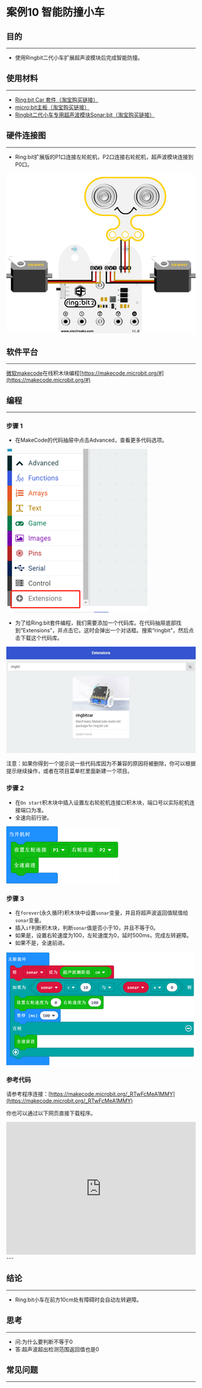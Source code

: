 # 案例10 智能防撞小车

## 目的
---
- 使用Ringbit二代小车扩展超声波模块后完成智能防撞。

## 使用材料
---
- [Ring:bit Car 套件（淘宝购买链接）](https://item.taobao.com/item.htm?ft=t&id=608540718403)
- [micro:bit主板（淘宝购买链接）](https://item.taobao.com/item.htm?ft=t&id=562621059348)
- [Ringbit二代小车专用超声波模块Sonar:bit（淘宝购买链接）](https://item.taobao.com/item.htm?ft=t&id=608540718403)



## 硬件连接图
---
- Ring:bit扩展版的P1口连接左轮舵机，P2口连接右轮舵机，超声波模块连接到P0口。

![](./images/case_10_01.png)

## 软件平台
---
[微软makecode](https://makecode.microbit.org/#)在线积木块编程[https://makecode.microbit.org/#](https://makecode.microbit.org/#)

## 编程
---
### 步骤 1
- 在MakeCode的代码抽屉中点击Advanced，查看更多代码选项。

![](./images/2qCyzQ7.png)

- 为了给Ring:bit套件编程，我们需要添加一个代码库。在代码抽屉底部找到“Extensions”，并点击它。这时会弹出一个对话框。搜索“ringbit"，然后点击下载这个代码库。

![](./images/1Wq2Mov.jpg)


注意：如果你得到一个提示说一些代码库因为不兼容的原因将被删除，你可以根据提示继续操作，或者在项目菜单栏里面新建一个项目。

### 步骤 2

- 在`On start`积木块中插入设置左右轮舵机连接口积木块，端口号以实际舵机连接端口为准。
- 全速向前行驶。

![](./images/ring_bit_car_v2_case_10_01.png)

### 步骤 3

- 在`forever`(永久循环)积木块中设置`sonar`变量，并且将超声波返回值赋值给`sonar`变量。
- 插入`if`判断积木块，判断`sonar`值是否小于10，并且不等于0。
- 如果是，设置右轮速度为100，左轮速度为0，延时500ms，完成左转避障。
- 如果不是，全速前进。

![](./images/ring_bit_car_v2_case_10_02.png)

### 参考代码

请参考程序连接：[https://makecode.microbit.org/_RTwFcMeA1MMY](https://makecode.microbit.org/_RTwFcMeA1MMY)

你也可以通过以下网页直接下载程序。

<div style="position:relative;height:0;padding-bottom:70%;overflow:hidden;"><iframe style="position:absolute;top:0;left:0;width:100%;height:100%;" src="https://makecode.microbit.org/#pub:_RTwFcMeA1MMY" frameborder="0" sandbox="allow-popups allow-forms allow-scripts allow-same-origin"></iframe></div>  
---



## 结论
---
- Ring:bit小车在前方10cm处有障碍时会自动左转避障。


## 思考
---
- 问:为什么要判断不等于0
- 答:超声波超出检测范围返回值也是0

## 常见问题
---

